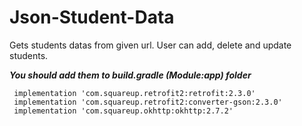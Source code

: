 # Json-Student-Data
Gets students datas from given url. User can add, delete and update students.

***You should add them to build.gradle (Module:app) folder***
   
   ```
    implementation 'com.squareup.retrofit2:retrofit:2.3.0'
    implementation 'com.squareup.retrofit2:converter-gson:2.3.0'
    implementation 'com.squareup.okhttp:okhttp:2.7.2'
